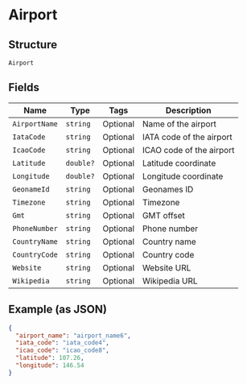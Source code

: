 
# Airport

## Structure

`Airport`

## Fields

| Name | Type | Tags | Description |
|  --- | --- | --- | --- |
| `AirportName` | `string` | Optional | Name of the airport |
| `IataCode` | `string` | Optional | IATA code of the airport |
| `IcaoCode` | `string` | Optional | ICAO code of the airport |
| `Latitude` | `double?` | Optional | Latitude coordinate |
| `Longitude` | `double?` | Optional | Longitude coordinate |
| `GeonameId` | `string` | Optional | Geonames ID |
| `Timezone` | `string` | Optional | Timezone |
| `Gmt` | `string` | Optional | GMT offset |
| `PhoneNumber` | `string` | Optional | Phone number |
| `CountryName` | `string` | Optional | Country name |
| `CountryCode` | `string` | Optional | Country code |
| `Website` | `string` | Optional | Website URL |
| `Wikipedia` | `string` | Optional | Wikipedia URL |

## Example (as JSON)

```json
{
  "airport_name": "airport_name6",
  "iata_code": "iata_code4",
  "icao_code": "icao_code8",
  "latitude": 107.26,
  "longitude": 146.54
}
```


